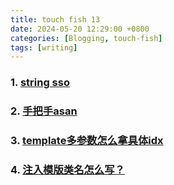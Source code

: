 ```yaml
---
title: touch fish 13
date: 2024-05-20 12:29:00 +0800
categories: [Blogging, touch-fish]
tags: [writing]
---
```



### 1. [string sso](https://devblogs.microsoft.com/oldnewthing/20240510-00/?p=109742)

### 2. [手把手asan](https://blog.trailofbits.com/2024/05/16/understanding-addresssanitizer-better-memory-safety-for-your-code/)

### 3. [template多参数怎么拿具体idx](https://devblogs.microsoft.com/oldnewthing/20240516-00/?p=109771)

### 4. [注入模版类名怎么写？](https://devblogs.microsoft.com/oldnewthing/20240517-00/?p=109774)
